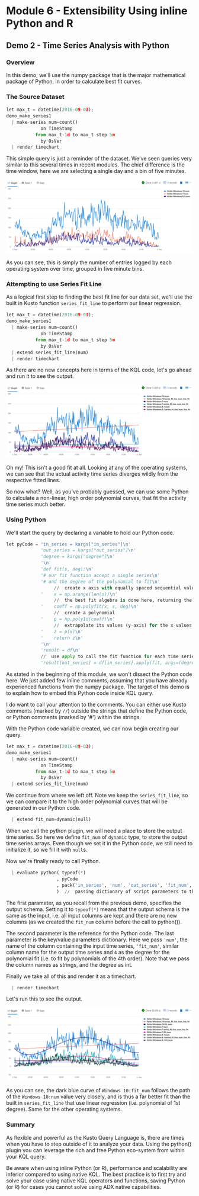 # Module 6 - Extensibility Using inline Python and R

## Demo 2 - Time Series Analysis with Python

### Overview

In this demo, we'll use the numpy package that is the major mathematical package of Python, in order to calculate best fit curves.

### The Source Dataset

```python
let max_t = datetime(2016-09-03);
demo_make_series1
  | make-series num=count()
             on TimeStamp
           from max_t-1d to max_t step 5m
             by OsVer
  | render timechart
```

This simple query is just a reminder of the dataset. We've seen queries very similar to this several times in recent modules. The chief difference is the time window, here we are selecting a single day and a bin of five minutes.

![Source Dataset](./media/m08-d02-i01-source-dataset.png)

As you can see, this is simply the number of entries logged by each operating system over time, grouped in five minute bins.

### Attempting to use Series Fit Line

As a logical first step to finding the best fit line for our data set, we'll use the built in Kusto function `series_fit_line` to perform our linear regression.

```python
let max_t = datetime(2016-09-03);
demo_make_series1
  | make-series num=count()
             on TimeStamp
           from max_t-1d to max_t step 5m
             by OsVer
  | extend series_fit_line(num)
  | render timechart
```

As there are no new concepts here in terms of the KQL code, let's go ahead and run it to see the output.

![Using the Native KQL Function series_fit_line](./media/m08-d02-i02-native-kql.png)

Oh my! This isn't a good fit at all. Looking at any of the operating systems, we can see that the actual activity time series diverges wildly from the respective fitted lines.

So now what? Well, as you've probably guessed, we can use some Python to calculate a non-linear, high order polynomial curves, that fit the activity time series much better.

### Using Python

We'll start the query by declaring a variable to hold our Python code.

```python
let pyCode = 'in_series = kargs["in_series"]\n'
             'out_series = kargs["out_series"]\n'
             'degree = kargs["degree"]\n'
             '\n'
             'def fit(s, deg):\n'
             '# our fit function accept a single series\n'
             '# and the degree of the polynomial to fit\n'
                  //  create x axis with equally spaced sequential values
             '    x = np.arange(len(s))\n'
                  //  the best fit algebra is done here, returning the polynomial coefficients
             '    coeff = np.polyfit(x, s, deg)\n'
                  //  create a polynomial
             '    p = np.poly1d(coeff)\n'
                  //  extrapolate its values (y-axis) for the x values
             '    z = p(x)\n'
             '    return z\n'
             '\n'
             'result = df\n'
             //  use apply to call the fit function for each time series
             'result[out_series] = df[in_series].apply(fit, args=(degree,))\n';
```

As stated in the beginning of this module, we won't dissect the Python code here. We just added few inline comments, assuming that you have already experienced functions from the numpy package. The target of this demo is to explain how to embed this Python code inside KQL query.

I do want to call your attention to the comments. You can either use Kusto comments (marked by `//`) outside the strings that define the Python code, or Python comments (marked by '#') within the strings.

With the Python code variable created, we can now begin creating our query.

```python
let max_t = datetime(2016-09-03);
demo_make_series1
  | make-series num=count()
             on TimeStamp
           from max_t-1d to max_t step 5m
             by OsVer
  | extend series_fit_line(num)
```

We continue from where we left off. Note we keep the `series_fit_line`, so we can compare it to the high order polynomial curves that will be generated in our Python code.

```python
  | extend fit_num=dynamic(null)
```

When we call the python plugin, we will need a place to store the output time series. So here we define `fit_num` of `dynamic` type, to store the output time series arrays. Even though we set it in the Python code, we still need to initialize it, so we fill it with `null`s.

Now we're finally ready to call Python.

```python
  | evaluate python( typeof(*)
                   , pyCode
                   , pack('in_series', 'num', 'out_series', 'fit_num', 'degree', 4)
                   )  //  passing dictionary of script parameters to the Python sandbox
```

The first parameter, as you recall from the previous demo, specifies the output schema. Setting it to `typeof(*)` means that the output schema is the same as the input, i.e. all input columns are kept and there are no new columns (as we created the `fit_num` column before the call to python()).

The second parameter is the reference for the Python code. The last parameter is the key/value parameters dictionary. Here we pass `'num'`, the name of the column containing the input time series, `'fit_num'`, similar column name for the output time series and `4` as the degree for the polynomial fit (i.e. to fit by polynomials of the 4th order). Note that we pass the column names as strings, and the degree as int.

Finally we take all of this and render it as a timechart.

```python
  | render timechart
```

Let's run this to see the output.

![Best Line from Python](./media/m08-d02-i03-pyline.png)

As you can see, the dark blue curve of `Windows 10:fit_num` follows the path of the `Windows 10:num` value very closely, and is thus a far better fit than the built in `series_fit_line` that use linear regression (i.e. polynomial of 1st degree). Same for the other operating systems.

### Summary

As flexible and powerful as the Kusto Query Language is, there are times when you have to step outside of it to analyze your data. Using the python() plugin you can leverage the rich and free Python eco-system from within your KQL query.

Be aware when using inline Python (or R), performance and scalability are inferior compared to using native KQL. The best practice is to first try and solve your case using native KQL operators and functions, saving Python (or R) for cases you cannot solve using ADX native capabilities.
